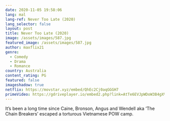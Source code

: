 ```yaml
---
date: 2020-11-05 19:58:06
lang: mal
lang-ref: Never Too Late (2020)
lang_selector: false
layout: post
title: Never Too Late (2020)
image: /assets/images/587.jpg
featured_image: /assets/images/587.jpg
author: maxflix21
genre:
  - Comedy
  - Drama
  - Romance
country: Australia
content_rating: PG
featured: false
imageshadow: true
netflix: https://movstar.xyz/embed/QhEc2Cj0aqGGGH7
primeVideo: https://gdriveplayer.io/embed2.php?link=AtTe6EVJpWDoW3B4gX%252FwDAOiDZNY1dqq9y%252BrRx%252FY5stxnpd%252BCUzSOSUKTifld5spAASa0hn08RHBfOafjoJyCP0nDIumVeGnUUIRdr6Z9TLQ6s%252BUFfQmM4snn0yAIZUgXhyei2JdYO5kgAKCwzbfKon8O9zZFnkZwhCdz1IpB62ttw9%252FJu343eq%252F5u7bVf7F4%253D
---
```

It’s been a long time since Caine, Bronson, Angus and Wendell aka ‘The Chain Breakers’ escaped a torturous Vietnamese POW camp.
